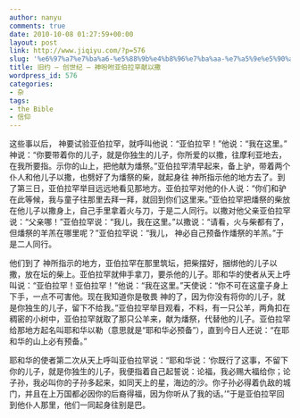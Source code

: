 ```yaml
---
author: nanyu
comments: true
date: 2010-10-08 01:27:59+00:00
layout: post
link: http://www.jiqiyu.com/?p=576
slug: '%e6%97%a7%e7%ba%a6-%e5%88%9b%e4%b8%96%e7%ba%aa-%e7%a5%9e%e5%90%a9%e5%92%90%e4%ba%9a%e4%bc%af%e6%8b%89%e7%bd%95%e7%8c%ae%e4%bb%a5%e6%92%92'
title: 旧约 – 创世纪 – 神吩咐亚伯拉罕献以撒
wordpress_id: 576
categories:
- 杂
tags:
- the Bible
- 信仰
---
```


这些事以后， 神要试验亚伯拉罕，就呼叫他说：“亚伯拉罕！”他说：“我在这里。” 神说：“你要带着你的儿子，就是你独生的儿子，你所爱的以撒，往摩利亚地去，在我所要指。示你的山上，把他献为燔祭。”亚伯拉罕清早起来，备上驴，带着两个仆人和他儿子以撒，也劈好了为燔祭的柴，就起身往 神所指示他的地方去了。到了第三日，亚伯拉罕举目远远地看见那地方。亚伯拉罕对他的仆人说：“你们和驴在此等候，我与童子往那里去拜一拜，就回到你们这里来。”亚伯拉罕把燔祭的柴放在他儿子以撒身上，自己手里拿着火与刀，于是二人同行。以撒对他父亲亚伯拉罕说：“父亲哪！”亚伯拉罕说：“我儿，我在这里。”以撒说：“请看，火与柴都有了，但燔祭的羊羔在哪里呢？”亚伯拉罕说：“我儿， 神必自己预备作燔祭的羊羔。”于是二人同行。




他们到了 神所指示的地方，亚伯拉罕在那里筑坛，把柴摆好，捆绑他的儿子以撒，放在坛的柴上。亚伯拉罕就伸手拿刀，要杀他的儿子。耶和华的使者从天上呼叫说：“亚伯拉罕！亚伯拉罕！”他说：“我在这里。”天使说：“你不可在这童子身上下手，一点不可害他。现在我知道你是敬畏 神的了，因为你没有将你的儿子，就是你独生的儿子，留下不给我。”亚伯拉罕举目观看，不料，有一只公羊，两角扣在稠密的小树中，亚伯拉罕就取了那只公羊来，献为燔祭，代替他的儿子。亚伯拉罕给那地方起名叫耶和华以勒（意思就是“耶和华必预备”），直到今日人还说：“在耶和华的山上必有预备。”




耶和华的使者第二次从天上呼叫亚伯拉罕说：“耶和华说：‘你既行了这事，不留下你的儿子，就是你独生的儿子，我便指着自己起誓说：论福，我必赐大福给你；论子孙，我必叫你的子孙多起来，如同天上的星，海边的沙。你子孙必得着仇敌的城门，并且在上万国都必因你的后裔得福，因为你听从了我的话。’”于是亚伯拉罕回到他仆人那里，他们一同起身往别是巴。

